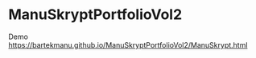 # ManuSkryptPortfolioVol2
Demo https://bartekmanu.github.io/ManuSkryptPortfolioVol2/ManuSkrypt.html
